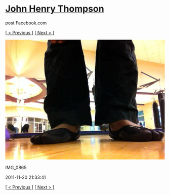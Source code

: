 # [John Henry Thompson](../README.md)
post Facebook.com

[[ < Previous ]](2011-12-29-13.md) [[ Next > ]](2011-11-05-2.md)

[![](../media/2011-11-20/Capoeira-IMG_0865.jpg)](../README.md)

IMG_0865

2011-11-20 21:33:41

[[ < Previous ]](2011-12-29-13.md) [[ Next > ]](2011-11-05-2.md)